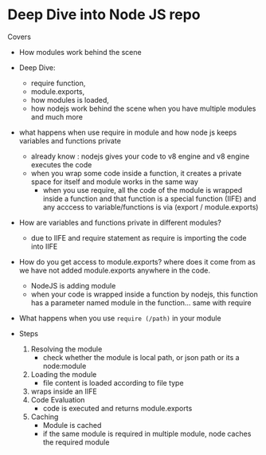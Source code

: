 # Deep Dive into Node JS repo

Covers
- How modules work behind the scene
- Deep Dive:
    - require function, 
    - module.exports, 
    - how modules is loaded, 
    - how nodejs work behind the scene when you have multiple modules and much more

- what happens when use require in module and how node js keeps variables and functions private
    - already know : nodejs gives your code to v8 engine and v8 engine executes the code
    - when you wrap some code inside a function, it creates a private space for itself and module works in the same way
        - when you use require, all the code of the module is wrapped inside a function and that function is a special function (IIFE) and any acccess to variable/functions is via (export / module.exports)

- How are variables and functions private in different modules?
    - due to IIFE and require statement as require is importing the code into IIFE

- How do you get access to module.exports? where does it come from as we have not added module.exports anywhere in the code.
    - NodeJS is adding module
    - when your code is wrapped inside a function by nodejs, this function has a parameter named module in the function... same with require

- What happens when you use `require (/path)` in your module
- Steps
    1. Resolving the module
        - check whether the module is local path, or json path or its a node:module
    2. Loading the module
        - file content is loaded according to file type
    3. wraps inside an IIFE
    4. Code Evaluation
        - code is executed and returns module.exports
    5. Caching
        - Module is cached
        - if the same module is required in multiple module, node caches the required module